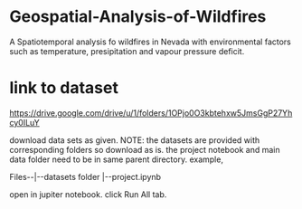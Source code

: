 # Geospatial-Analysis-of-Wildfires
A Spatiotemporal analysis fo wildfires in Nevada with environmental factors such as temperature, presipitation and vapour pressure deficit.

# link to dataset
https://drive.google.com/drive/u/1/folders/1OPjo0O3kbtehxw5JmsGgP27Yhcy0ILuY

download data sets as given.
NOTE: the datasets are provided with corresponding folders so download as is.
the project notebook and main data folder need to be in same parent directory.
example,

Files--|--datasets folder
       |--project.ipynb 

open in jupiter notebook.
click Run All tab.
